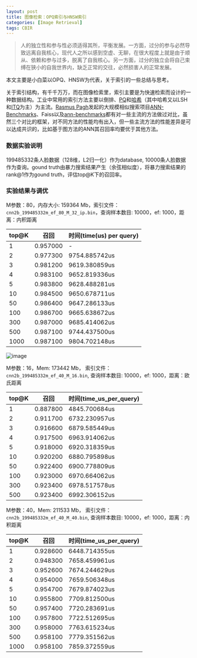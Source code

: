 ```yaml
---
layout: post
title: 图像检索：OPQ索引与HNSW索引
categories: [Image Retrieval]
tags: CBIR
---
```


> 人的独立性和参与性必须适得其所，平衡发展。一方面，过分的参与必然导致远离自我核心，现代人之所以感到空虚、无聊，在很大程度上就是由于顺从、依赖和参与过多，脱离了自我核心。另一方面，过分的独立会将自己束缚在狭小的自我世界内，缺乏正常的交往，必然损害人的正常发展。

本文主要是小白菜以OPQ、HNSW为代表，关于索引的一些总结与思考。

关于索引结构，有千千万万，而在图像检索里，索引主要是为快速检索而设计的一种数据结构。工业中常用的索引方法主要以倒排、[PQ](http://yongyuan.name/blog/ann-search.html)和[哈希](https://github.com/willard-yuan/hashing-baseline-for-image-retrieval)（其中哈希又以LSH和[ITQ](http://yongyuan.name/blog/itq-hashing.html)为主）为主流。[Rasmus Pagh](http://www.itu.dk/people/pagh/)发起的大规模相似搜索项目[ANN-Benchmarks](http://sss.projects.itu.dk/ann-benchmarks/)、Faiss以及[ann-benchmarks](https://github.com/erikbern/ann-benchmarks)都有对一些主流的方法做过对比，虽然三个对比的框架，对不同方法的性能均有出入，但一些主流方法的性能差异是可以达成共识的，比如基于图方法的ANN其召回率均要优于其他方法。




### 数据实验说明

199485332条人脸数据（128维，L2归一化）作为database, 10000条人脸数据作为查询。gound truth由暴力搜索结果产生（余弦相似度），将暴力搜索结果的rank@1作为gound truth，评估top@K下的召回率。

### 实验结果与调优

M参数：80，内存大小: 159364 Mb，索引文件：`cnn2b_199485332m_ef_80_M_32_ip.bin`，查询样本数目: 10000，ef: 1000，距离：内积距离

top@K | 召回 | 时间(time(us) per query)
---|---|---
1 | 0.957000 | -
2 |	0.977300 | 9754.885742us
3 | 0.981200 | 9619.380859us
4 |	0.983100 | 9652.819336us
5 | 0.983800 | 9628.488281us
10 | 0.984500 | 9650.678711us
50 | 0.986400 | 9647.286133us
100 | 0.986700 | 9665.638672us
300 | 0.987000 | 9685.414062us
500 | 0.987100 | 9744.437500us
1000 | 0.987100 | 9804.702148us

![image](http://ose5hybez.bkt.clouddn.com/notes/hnsw_face_2b.jpg)

M参数：16，Mem: 173442 Mb， 索引文件：`cnn2b_199485332m_ef_40_M_16.bin`, 查询样本数目: 10000，ef: 1000，距离：欧氏距离

top@K | 召回 | 时间(time_us_per_query)
---|---|---
1 | 0.887800 | 4845.700684us
2 | 0.911700 | 6732.230957us
3 | 0.916600 | 6879.585449us
4 | 0.917500 | 6963.914062us
5 | 0.918000 | 6920.318359us
10| 0.920200 | 6880.795898us
50 | 0.922400 | 6900.778809us
100 | 0.923000 | 6970.664062us
300 | 0.923400 | 6978.517578us
500 | 0.923400 | 6992.306152us

M参数：40，Mem: 211533 Mb， 索引文件：`cnn2b_199485332m_ef_40_M_40.bin`, 查询样本数目: 10000，ef: 1000，距离：内积距离

top@K | 召回 | 时间(time_us_per_query)
---|---|---
1 | 0.928600 | 6448.714355us
2 | 0.948300 | 7658.459961us
3 | 0.952600 | 7674.244629us
4 | 0.954000 | 7659.506348us
5 | 0.954700 | 7679.874023us
10 | 0.955800 | 7709.812500us
50 |0.957400 | 7720.283691us
100 | 0.957800 | 7722.512695us
300 | 0.958000 | 7763.615234us
500 | 0.958100 | 7779.351562us
1000| 0.958100 | 7859.372559us